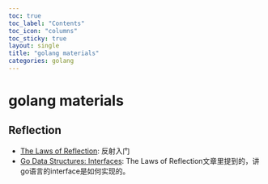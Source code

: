 ```yaml
---
toc: true
toc_label: "Contents"
toc_icon: "columns"
toc_sticky: true
layout: single
title: "golang materials"
categories: golang
---
```


# golang materials

## Reflection
- [The Laws of Reflection](https://go.dev/blog/laws-of-reflection): 反射入门
- [Go Data Structures: Interfaces](https://research.swtch.com/interfaces): The Laws of Reflection文章里提到的，讲go语言的interface是如何实现的。
